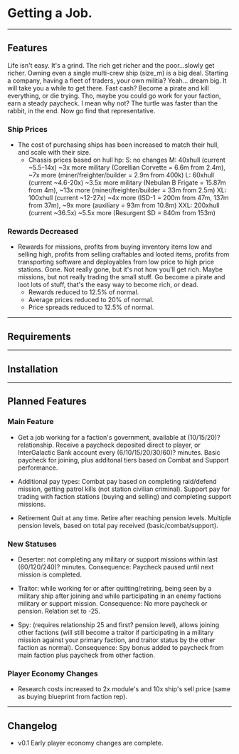 # Getting a Job. 
---

## Features
Life isn't easy. It's a grind. The rich get richer and the poor...slowly get richer. Owning even a single multi-crew ship (size_m) is a big deal. Starting a company, having a fleet of traders, your own militia? Yeah... dream big. It will take you a while to get there. Fast cash? Become a pirate and kill everything, or die trying. Tho, maybe you could go work for your faction, earn a steady paycheck. I mean why not? The turtle was faster than the rabbit, in the end. Now go find that representative.

### Ship Prices
- The cost of purchasing ships has been increased to match their hull, and scale with their size.
  - Chassis prices based on hull hp: 
    S: no changes
    M: 40xhull (current ~5.5-14x) ~3x more military (Corellian Corvette = 6.6m from 2.4m), ~7x more (miner/freighter/builder = 2.9m from 400k)
    L: 60xhull (current ~4.6-20x) ~3.5x more military (Nebulan B Frigate = 15.87m from 4m), ~13x more (miner/freighter/builder = 33m from 2.5m)
    XL: 100xhull (current ~12-27x) ~4x more (ISD-1 = 200m from 47m, 137m from 37m), ~9x more (auxiliary = 93m from 10.8m)
    XXL: 200xhull (current ~36.5x) ~5.5x more (Resurgent SD = 840m from 153m)

### Rewards Decreased
- Rewards for missions, profits from buying inventory items low and selling high, profits from selling craftables and looted items, profits from transporting software and deployables from low price to high price stations. Gone. Not really gone, but it's not how you'll get rich. Maybe missions, but not really trading the small stuff. Go become a pirate and loot lots of stuff, that's the easy way to become rich, or dead.
  - Rewards reduced to 12.5% of normal.
  - Average prices reduced to 20% of normal.
  - Price spreads reduced to 12.5% of normal.

---

## Requirements

---

## Installation

---

## Planned Features
### Main Feature
- Get a job working for a faction's government, available at (10/15/20)? relationship. Receive a paycheck deposited direct to player, or InterGalactic Bank account every (6/10/15/20/30/60)? minutes. Basic paycheck for joining, plus additonal tiers based on Combat and Support performance.

- Additional pay types:
Combat pay based on completing raid/defend mission, getting patrol kills (not station civilian criminal). 
Support pay for trading with faction stations (buying and selling) and completing support missions.

- Retirement
Quit at any time.
Retire after reaching pension levels.
Multiple pension levels, based on total pay received (basic/combat/support).

### New Statuses
- Deserter: not completing any military or support missions within last (60/120/240)? minutes. Consequence: Paycheck paused until next mission is completed.

- Traitor: while working for or after quitting/retiring, being seen by a military ship after joining and while participating in an enemy factions military or support mission. Consequence: No more paycheck or pension. Relation set to -25.

- Spy: (requires relationship 25 and first? pension level), allows joining other factions (will still become a traitor if participating in a military mission against your primary faction, and traitor status by the other faction as normal). Consequence: Spy bonus added to paycheck from main faction plus paycheck from other faction.

### Player Economy Changes
- Research costs increased to 2x module's and 10x ship's sell price (same as buying blueprint from faction rep).

---

## Changelog
- v0.1
Early player economy changes are complete.